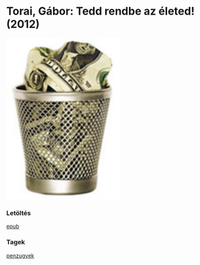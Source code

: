 # <a name="id_47">Torai, Gábor: Tedd rendbe az életed! (2012)</a>
<img src="https://github.com/BercziSandor/calibre_lib/raw/main/libs/main/Torai%2C%20Gabor/Tedd%20rendbe%20az%20eleted%21%20%2847%29/cover.jpg" alt="cover" width="300"/>

### Letöltés
[epub](https://github.com/BercziSandor/calibre_lib/raw/main/libs/main/Torai%2C%20Gabor/Tedd%20rendbe%20az%20eleted%21%20%2847%29/Tedd%20rendbe%20az%20eleted%21%20-%20Torai%2C%20Gabor.epub)

### Tagek
[penzugyek](https://github.com/berczisandor/calibre_lib/blob/main/main/_tags/penzugyek.md)

